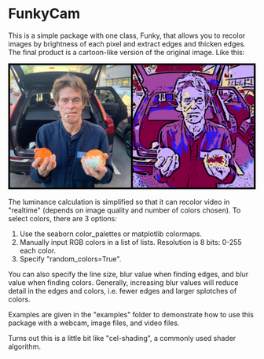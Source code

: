 # FunkyCam

This is a simple package with one class, Funky, that allows you to recolor images by brightness of each pixel and extract edges and thicken edges. 
The final product is a cartoon-like version of the original image. Like this:

![Image](./photo.png)

The luminance calculation is simplified so that it can recolor video in "realtime" (depends on image quality and number of colors chosen). 
To select colors, there are 3 options:
1. Use the seaborn color_palettes or matplotlib colormaps.
2. Manually input RGB colors in a list of lists. Resolution is 8 bits: 0-255 each color.
3. Specify "random_colors=True".

You can also specify the line size, blur value when finding edges, and blur value when finding colors. Generally, increasing blur values will reduce detail in the edges and colors, i.e. fewer edges and larger splotches of colors.

Examples are given in the "examples" folder to demonstrate how to use this package with a webcam, image files, and video files.

Turns out this is a little bit like "cel-shading", a commonly used shader algorithm.
